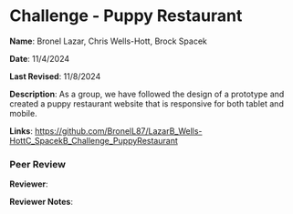 # Challenge - Puppy Restaurant

**Name**: Bronel Lazar, Chris Wells-Hott, Brock Spacek 

**Date**: 11/4/2024

**Last Revised**: 11/8/2024

**Description**: As a group, we have followed the design of a prototype and created a puppy restaurant website that is responsive for both tablet and mobile.

**Links**: https://github.com/BronelL87/LazarB_Wells-HottC_SpacekB_Challenge_PuppyRestaurant

### Peer Review

**Reviewer**: 

**Reviewer Notes**:
